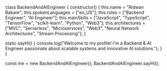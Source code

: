 class BackendAndAIEngineer {
  constructor() {
    this.name = "Ridwan Bakare";
    this.spokenLanguages = ["en_US"];
    this.roles = ["Backend Engineer", "AI Engineer"];
    this.mainSkills = ["JavaScript", "TypeScript", "TensorFlow", "scikit-learn", "Python", "Web3"];
    this.architectures = ["MVC", "Serverless", "Microservices", "Web3", "Neural Network Architectures", "Stream Processing"];
  }

  static sayHi() {
    console.log("Welcome to my profile! I'm a Backend & AI Engineer passionate about scalable systems and innovative AI solutions.");
  }
}

const me = new BackendAndAIEngineer();
BackendAndAIEngineer.sayHi();
